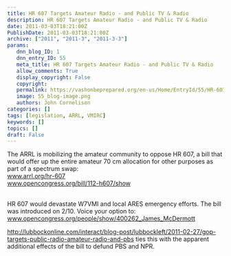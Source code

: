 ```yaml
---
title: HR 607 Targets Amateur Radio - and Public TV & Radio
description: HR 607 Targets Amateur Radio - and Public TV & Radio
date: 2011-03-03T18:21:00Z
PublishDate: 2011-03-03T18:21:00Z
archive: ["2011", "2011-3", "2011-3-3"]
params:
   dnn_blog_ID: 1
   dnn_entry_ID: 55
   meta_title: HR 607 Targets Amateur Radio - and Public TV & Radio
   allow_comments: True
   display_copyright: False
   copyright: 
   permalink: https://vashonbeprepared.org/en-us/Home/EntryId/55/HR-607-Targets-Amateur-Radio-and-Public-TV-amp-Radio
   image: 55_blog-image.png
   authors: John Cornelison
categories: []
tags: [legislation, ARRL, VMIRC]
keywords: []
topics: []
draft: False
---
```


<p>The ARRL is mobilizing the amateur community to oppose HR 607, a bill that would offer up the entire amateur 70 cm allocation for other purposes as part of a spectrum swap: <br />
<a href="http://www.arrl.org/hr-607">www.arrl.org/hr-607</a> <br />
<a href="http://www.opencongress.org/bill/112-h607/show">www.opencongress.org/bill/112-h607/show</a> <br />
&#160;</p>
<p>HR 607 would devastate W7VMI and local ARES emergency efforts. The bill was introduced on 2/10. Voice your option to: <a href="http://www.opencongress.org/people/show/400262_James_McDermott">www.opencongress.org/people/show/400262_James_McDermott</a></p>
<p><a title="http://lubbockonline.com/interact/blog-post/lubbockleft/2011-02-27/gop-targets-public-radio-amateur-radio-and-pbs" href="http://lubbockonline.com/interact/blog-post/lubbockleft/2011-02-27/gop-targets-public-radio-amateur-radio-and-pbs">http://lubbockonline.com/interact/blog-post/lubbockleft/2011-02-27/gop-targets-public-radio-amateur-radio-and-pbs</a> ties this with the apparent additional effects of the bill to defund PBS and NPR.</p>
